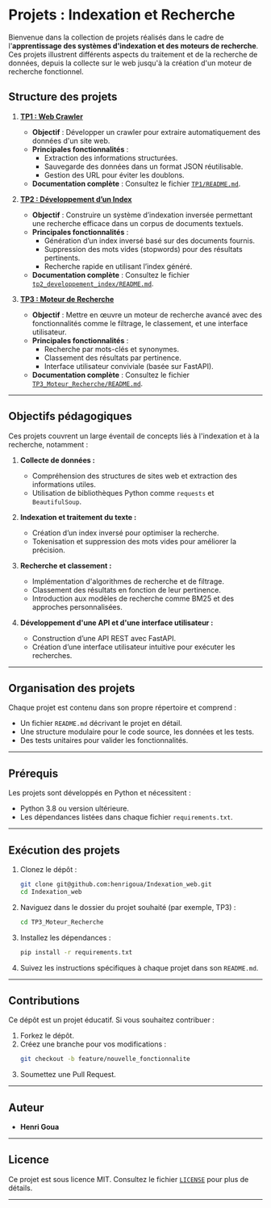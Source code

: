# **Projets : Indexation et Recherche**

Bienvenue dans la collection de projets réalisés dans le cadre de l'**apprentissage des systèmes d'indexation et des moteurs de recherche**. Ces projets illustrent différents aspects du traitement et de la recherche de données, depuis la collecte sur le web jusqu'à la création d'un moteur de recherche fonctionnel.

## **Structure des projets**

1. **[TP1 : Web Crawler](TP1/README.md)**
   - **Objectif** : Développer un crawler pour extraire automatiquement des données d'un site web.
   - **Principales fonctionnalités** :
     - Extraction des informations structurées.
     - Sauvegarde des données dans un format JSON réutilisable.
     - Gestion des URL pour éviter les doublons.
   - **Documentation complète** : Consultez le fichier [`TP1/README.md`](TP1/README.md).

2. **[TP2 : Développement d’un Index](tp2_developpement_index/README.md)**
   - **Objectif** : Construire un système d’indexation inversée permettant une recherche efficace dans un corpus de documents textuels.
   - **Principales fonctionnalités** :
     - Génération d’un index inversé basé sur des documents fournis.
     - Suppression des mots vides (stopwords) pour des résultats pertinents.
     - Recherche rapide en utilisant l’index généré.
   - **Documentation complète** : Consultez le fichier [`tp2_developpement_index/README.md`](tp2_developpement_index/README.md).

3. **[TP3 : Moteur de Recherche](TP3_Moteur_Recherche/README.md)**
   - **Objectif** : Mettre en œuvre un moteur de recherche avancé avec des fonctionnalités comme le filtrage, le classement, et une interface utilisateur.
   - **Principales fonctionnalités** :
     - Recherche par mots-clés et synonymes.
     - Classement des résultats par pertinence.
     - Interface utilisateur conviviale (basée sur FastAPI).
   - **Documentation complète** : Consultez le fichier [`TP3_Moteur_Recherche/README.md`](TP3_Moteur_Recherche/README.md).

---

## **Objectifs pédagogiques**

Ces projets couvrent un large éventail de concepts liés à l'indexation et à la recherche, notamment :

1. **Collecte de données :**
   - Compréhension des structures de sites web et extraction des informations utiles.
   - Utilisation de bibliothèques Python comme `requests` et `BeautifulSoup`.

2. **Indexation et traitement du texte :**
   - Création d’un index inversé pour optimiser la recherche.
   - Tokenisation et suppression des mots vides pour améliorer la précision.

3. **Recherche et classement :**
   - Implémentation d'algorithmes de recherche et de filtrage.
   - Classement des résultats en fonction de leur pertinence.
   - Introduction aux modèles de recherche comme BM25 et des approches personnalisées.

4. **Développement d'une API et d'une interface utilisateur :**
   - Construction d’une API REST avec FastAPI.
   - Création d’une interface utilisateur intuitive pour exécuter les recherches.

---

## **Organisation des projets**

Chaque projet est contenu dans son propre répertoire et comprend :
- Un fichier `README.md` décrivant le projet en détail.
- Une structure modulaire pour le code source, les données et les tests.
- Des tests unitaires pour valider les fonctionnalités.

---

## **Prérequis**

Les projets sont développés en Python et nécessitent :
- Python 3.8 ou version ultérieure.
- Les dépendances listées dans chaque fichier `requirements.txt`.

---

## **Exécution des projets**

1. Clonez le dépôt :
   ```bash
   git clone git@github.com:henrigoua/Indexation_web.git
   cd Indexation_web
   ```

2. Naviguez dans le dossier du projet souhaité (par exemple, TP3) :
   ```bash
   cd TP3_Moteur_Recherche
   ```

3. Installez les dépendances :
   ```bash
   pip install -r requirements.txt
   ```

4. Suivez les instructions spécifiques à chaque projet dans son `README.md`.

---

## **Contributions**

Ce dépôt est un projet éducatif. Si vous souhaitez contribuer :
1. Forkez le dépôt.
2. Créez une branche pour vos modifications :
   ```bash
   git checkout -b feature/nouvelle_fonctionnalite
   ```
3. Soumettez une Pull Request.

---

## **Auteur**

- **Henri Goua** 

---

## **Licence**

Ce projet est sous licence MIT. Consultez le fichier [`LICENSE`](LICENSE) pour plus de détails.

---

